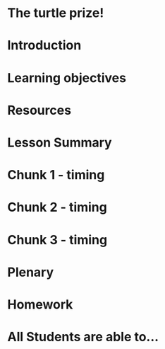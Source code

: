# The turtle prize!

# Introduction

# Learning objectives

# Resources

# Lesson Summary

# Chunk 1 - timing

# Chunk 2 - timing

# Chunk 3 - timing

# Plenary

# Homework

# All Students are able to...
